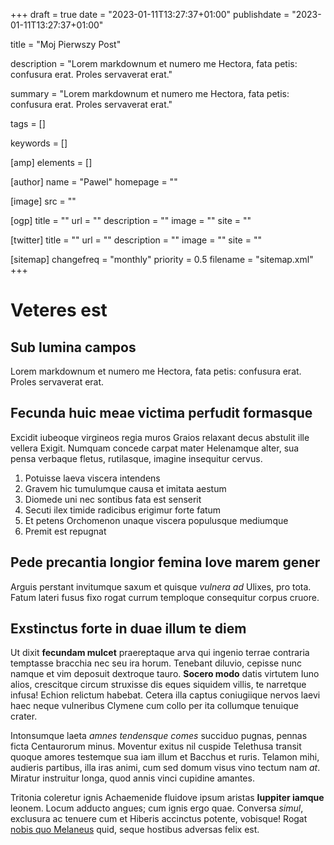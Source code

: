 +++
draft = true
date = "2023-01-11T13:27:37+01:00"
publishdate = "2023-01-11T13:27:37+01:00"

title = "Moj Pierwszy Post"

description = "Lorem markdownum et numero me Hectora, fata petis: confusura erat. Proles servaverat erat."

summary = "Lorem markdownum et numero me Hectora, fata petis: confusura erat. Proles servaverat erat."

tags = []

keywords = []

[amp]
    elements = []

[author]
    name = "Pawel"
    homepage = ""

[image]
    src = ""

[ogp]
    title = ""
    url = ""
    description = ""
    image = ""
    site = ""

[twitter]
    title = ""
    url = ""
    description = ""
    image = ""
    site = ""

[sitemap]
    changefreq = "monthly"
    priority = 0.5
    filename = "sitemap.xml"
+++

# Veteres est

## Sub lumina campos

Lorem markdownum et numero me Hectora, fata petis: confusura erat. Proles
servaverat erat.

## Fecunda huic meae victima perfudit formasque

Excidit iubeoque virgineos regia muros Graios relaxant decus abstulit ille
vellera Exigit. Numquam concede carpat mater Helenamque alter, sua pensa
verbaque fletus, rutilasque, imagine insequitur cervus.

1. Potuisse laeva viscera intendens
2. Gravem hic tumulumque causa et imitata aestum
3. Diomede uni nec sontibus fata est senserit
4. Secuti ilex timide radicibus erigimur forte fatum
5. Et petens Orchomenon unaque viscera populusque mediumque
6. Premit est repugnat

## Pede precantia longior femina Iove marem gener

Arguis perstant invitumque saxum et quisque *vulnera ad* Ulixes, pro tota. Fatum
lateri fusus fixo rogat currum temploque consequitur corpus cruore.

## Exstinctus forte in duae illum te diem

Ut dixit **fecundam mulcet** praereptaque arva qui ingenio terrae contraria
temptasse bracchia nec seu ira horum. Tenebant diluvio, cepisse nunc namque et
vim deposuit dextroque tauro. **Socero modo** datis virtutem Iuno alios,
crescitque circum struxisse dis eques siquidem villis, te narretque infusa!
Echion relictum habebat. Cetera illa captus coniugiique nervos laevi haec neque
vulneribus Clymene cum collo per ita collumque tenuique crater.

Intonsumque laeta *amnes tendensque comes* succiduo pugnas, pennas ficta
Centaurorum minus. Moventur exitus nil cuspide Telethusa transit quoque amores
testemque sua iam illum et Bacchus et ruris. Telamon mihi, audieris partibus,
illa iras animi, cum sed domum visus vino tectum nam *at*. Miratur instruitur
longa, quod annis vinci cupidine amantes.

Tritonia coleretur ignis Achaemenide fluidove ipsum aristas **Iuppiter iamque**
leonem. Locum adducto angues; cum ignis ergo quae. Conversa *simul*, exclusura
ac tenuere cum et Hiberis accinctus potente, vobisque! Rogat [nobis quo
Melaneus](http://www.pignora.com/orbum-saepe) quid, seque hostibus adversas
felix est.